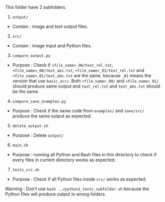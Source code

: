 This folder have 2 subfolders.
1.  `output/`
-   Contain : image and text output files.
2.  `src/`
-   Contain : image input and Python files.
3.  `compare_output.py`
-   Purpose : Check if `<file_name>_00/text_rel.txt`, `<file_name>_00/text_abs.txt`, `<file_name>_01/text_rel.txt` and `<file_name>_01/text_abs.txt` are the same, because `_01` means the version that use `basic_ocr/`. Both `<file_name>_00/` and `<file_name>_01/` should produce same output and `text_rel.txt` and `text_abs.txt` should be the same.
4.  `compare_save_examples.py`
-   Purpose : Check if the same code from `examples/` and `save/src/` produce the same output as expected.
5.  `delete_output.sh`
-   Purpose : Delete `output/`
6.  `main.sh`
-   Purpose : running all Python and Bash files in this directory to check if every files in current directory works as expected. 
7.  `tests_src.sh`
-   Purpose : Check if all Python files inside `src/` works as expected.

Warning : Don't use `bash ../python3_tests_subfolder.sh` because the Python files will produce output in wrong folders.
